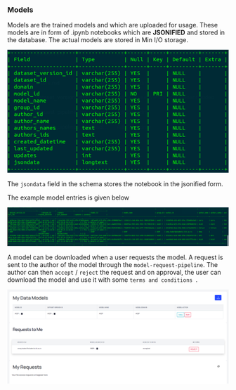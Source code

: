 ### Models

Models are the trained models and which are uploaded for usage. These models are in form of .ipynb notebooks which are **JSONIFIED** and stored in the database. The actual models are stored in Min I/O storage. 

![](../Imgs/Models/Model_schema.png)

The `jsondata` field in the schema stores the notebook in the jsonified form.

The example model entries is given below

![](../Imgs/Models/models_entries.png)

A model can be downloaded when a user requests the model. A request is sent to the author of the model through the `model-request-pipeline`. 
The author can then `accept` / `reject` the request and on approval, the user can download the model and use it with some `terms and conditions
`. 

![](../Imgs/Models/request_model.png)